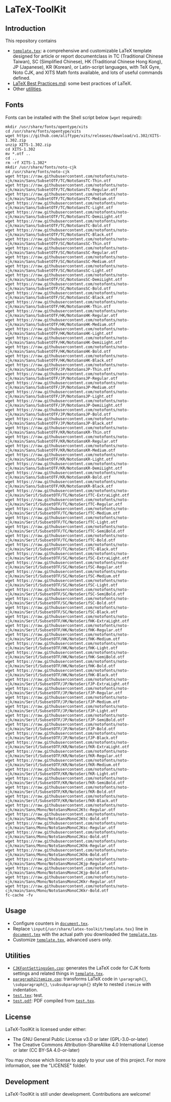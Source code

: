 # LaTeX-ToolKit

## Introduction

This repository contains
- [`template.tex`](template.tex): a comprehensive and customizable LaTeX template designed for article or report documentclass in TC (Traditional Chinese Taiwan), SC (Simplified Chinese), HK (Traditional Chinese Hong Kong), JP (Japanese), KR (Korean), or Latin-script languages, with TeX Gyre, Noto CJK, and XITS Math fonts available, and lots of useful commands defined.
- [LaTeX Best Practices.md](LaTeX%20Best%20Practices.md): some best practices of LaTeX.
- Other [utilities](#utilities).

## Fonts

Fonts can be installed with the Shell script below (`wget` required):

```
mkdir /usr/share/fonts/opentype/xits
cd /usr/share/fonts/opentype/xits
wget https://github.com/aliftype/xits/releases/download/v1.302/XITS-1.302.zip
unzip XITS-1.302.zip
cd XITS-1.302
mv *.otf ..
cd ..
rm -rf XITS-1.302*
mkdir /usr/share/fonts/noto-cjk
cd /usr/share/fonts/noto-cjk
wget https://raw.githubusercontent.com/notofonts/noto-cjk/main/Sans/SubsetOTF/TC/NotoSansTC-Thin.otf
wget https://raw.githubusercontent.com/notofonts/noto-cjk/main/Sans/SubsetOTF/TC/NotoSansTC-Regular.otf
wget https://raw.githubusercontent.com/notofonts/noto-cjk/main/Sans/SubsetOTF/TC/NotoSansTC-Medium.otf
wget https://raw.githubusercontent.com/notofonts/noto-cjk/main/Sans/SubsetOTF/TC/NotoSansTC-Light.otf
wget https://raw.githubusercontent.com/notofonts/noto-cjk/main/Sans/SubsetOTF/TC/NotoSansTC-DemiLight.otf
wget https://raw.githubusercontent.com/notofonts/noto-cjk/main/Sans/SubsetOTF/TC/NotoSansTC-Bold.otf
wget https://raw.githubusercontent.com/notofonts/noto-cjk/main/Sans/SubsetOTF/TC/NotoSansTC-Black.otf
wget https://raw.githubusercontent.com/notofonts/noto-cjk/main/Sans/SubsetOTF/SC/NotoSansSC-Thin.otf
wget https://raw.githubusercontent.com/notofonts/noto-cjk/main/Sans/SubsetOTF/SC/NotoSansSC-Regular.otf
wget https://raw.githubusercontent.com/notofonts/noto-cjk/main/Sans/SubsetOTF/SC/NotoSansSC-Medium.otf
wget https://raw.githubusercontent.com/notofonts/noto-cjk/main/Sans/SubsetOTF/SC/NotoSansSC-Light.otf
wget https://raw.githubusercontent.com/notofonts/noto-cjk/main/Sans/SubsetOTF/SC/NotoSansSC-DemiLight.otf
wget https://raw.githubusercontent.com/notofonts/noto-cjk/main/Sans/SubsetOTF/SC/NotoSansSC-Bold.otf
wget https://raw.githubusercontent.com/notofonts/noto-cjk/main/Sans/SubsetOTF/SC/NotoSansSC-Black.otf
wget https://raw.githubusercontent.com/notofonts/noto-cjk/main/Sans/SubsetOTF/HK/NotoSansHK-Thin.otf
wget https://raw.githubusercontent.com/notofonts/noto-cjk/main/Sans/SubsetOTF/HK/NotoSansHK-Regular.otf
wget https://raw.githubusercontent.com/notofonts/noto-cjk/main/Sans/SubsetOTF/HK/NotoSansHK-Medium.otf
wget https://raw.githubusercontent.com/notofonts/noto-cjk/main/Sans/SubsetOTF/HK/NotoSansHK-Light.otf
wget https://raw.githubusercontent.com/notofonts/noto-cjk/main/Sans/SubsetOTF/HK/NotoSansHK-DemiLight.otf
wget https://raw.githubusercontent.com/notofonts/noto-cjk/main/Sans/SubsetOTF/HK/NotoSansHK-Bold.otf
wget https://raw.githubusercontent.com/notofonts/noto-cjk/main/Sans/SubsetOTF/HK/NotoSansHK-Black.otf
wget https://raw.githubusercontent.com/notofonts/noto-cjk/main/Sans/SubsetOTF/JP/NotoSansJP-Thin.otf
wget https://raw.githubusercontent.com/notofonts/noto-cjk/main/Sans/SubsetOTF/JP/NotoSansJP-Regular.otf
wget https://raw.githubusercontent.com/notofonts/noto-cjk/main/Sans/SubsetOTF/JP/NotoSansJP-Medium.otf
wget https://raw.githubusercontent.com/notofonts/noto-cjk/main/Sans/SubsetOTF/JP/NotoSansJP-Light.otf
wget https://raw.githubusercontent.com/notofonts/noto-cjk/main/Sans/SubsetOTF/JP/NotoSansJP-DemiLight.otf
wget https://raw.githubusercontent.com/notofonts/noto-cjk/main/Sans/SubsetOTF/JP/NotoSansJP-Bold.otf
wget https://raw.githubusercontent.com/notofonts/noto-cjk/main/Sans/SubsetOTF/JP/NotoSansJP-Black.otf
wget https://raw.githubusercontent.com/notofonts/noto-cjk/main/Sans/SubsetOTF/KR/NotoSansKR-Thin.otf
wget https://raw.githubusercontent.com/notofonts/noto-cjk/main/Sans/SubsetOTF/KR/NotoSansKR-Regular.otf
wget https://raw.githubusercontent.com/notofonts/noto-cjk/main/Sans/SubsetOTF/KR/NotoSansKR-Medium.otf
wget https://raw.githubusercontent.com/notofonts/noto-cjk/main/Sans/SubsetOTF/KR/NotoSansKR-Light.otf
wget https://raw.githubusercontent.com/notofonts/noto-cjk/main/Sans/SubsetOTF/KR/NotoSansKR-DemiLight.otf
wget https://raw.githubusercontent.com/notofonts/noto-cjk/main/Sans/SubsetOTF/KR/NotoSansKR-Bold.otf
wget https://raw.githubusercontent.com/notofonts/noto-cjk/main/Sans/SubsetOTF/KR/NotoSansKR-Black.otf
wget https://raw.githubusercontent.com/notofonts/noto-cjk/main/Serif/SubsetOTF/TC/NotoSerifTC-ExtraLight.otf
wget https://raw.githubusercontent.com/notofonts/noto-cjk/main/Serif/SubsetOTF/TC/NotoSerifTC-Regular.otf
wget https://raw.githubusercontent.com/notofonts/noto-cjk/main/Serif/SubsetOTF/TC/NotoSerifTC-Medium.otf
wget https://raw.githubusercontent.com/notofonts/noto-cjk/main/Serif/SubsetOTF/TC/NotoSerifTC-Light.otf
wget https://raw.githubusercontent.com/notofonts/noto-cjk/main/Serif/SubsetOTF/TC/NotoSerifTC-SemiBold.otf
wget https://raw.githubusercontent.com/notofonts/noto-cjk/main/Serif/SubsetOTF/TC/NotoSerifTC-Bold.otf
wget https://raw.githubusercontent.com/notofonts/noto-cjk/main/Serif/SubsetOTF/TC/NotoSerifTC-Black.otf
wget https://raw.githubusercontent.com/notofonts/noto-cjk/main/Serif/SubsetOTF/SC/NotoSerifSC-ExtraLight.otf
wget https://raw.githubusercontent.com/notofonts/noto-cjk/main/Serif/SubsetOTF/SC/NotoSerifSC-Regular.otf
wget https://raw.githubusercontent.com/notofonts/noto-cjk/main/Serif/SubsetOTF/SC/NotoSerifSC-Medium.otf
wget https://raw.githubusercontent.com/notofonts/noto-cjk/main/Serif/SubsetOTF/SC/NotoSerifSC-Light.otf
wget https://raw.githubusercontent.com/notofonts/noto-cjk/main/Serif/SubsetOTF/SC/NotoSerifSC-SemiBold.otf
wget https://raw.githubusercontent.com/notofonts/noto-cjk/main/Serif/SubsetOTF/SC/NotoSerifSC-Bold.otf
wget https://raw.githubusercontent.com/notofonts/noto-cjk/main/Serif/SubsetOTF/SC/NotoSerifSC-Black.otf
wget https://raw.githubusercontent.com/notofonts/noto-cjk/main/Serif/SubsetOTF/HK/NotoSerifHK-ExtraLight.otf
wget https://raw.githubusercontent.com/notofonts/noto-cjk/main/Serif/SubsetOTF/HK/NotoSerifHK-Regular.otf
wget https://raw.githubusercontent.com/notofonts/noto-cjk/main/Serif/SubsetOTF/HK/NotoSerifHK-Medium.otf
wget https://raw.githubusercontent.com/notofonts/noto-cjk/main/Serif/SubsetOTF/HK/NotoSerifHK-Light.otf
wget https://raw.githubusercontent.com/notofonts/noto-cjk/main/Serif/SubsetOTF/HK/NotoSerifHK-SemiBold.otf
wget https://raw.githubusercontent.com/notofonts/noto-cjk/main/Serif/SubsetOTF/HK/NotoSerifHK-Bold.otf
wget https://raw.githubusercontent.com/notofonts/noto-cjk/main/Serif/SubsetOTF/HK/NotoSerifHK-Black.otf
wget https://raw.githubusercontent.com/notofonts/noto-cjk/main/Serif/SubsetOTF/JP/NotoSerifJP-ExtraLight.otf
wget https://raw.githubusercontent.com/notofonts/noto-cjk/main/Serif/SubsetOTF/JP/NotoSerifJP-Regular.otf
wget https://raw.githubusercontent.com/notofonts/noto-cjk/main/Serif/SubsetOTF/JP/NotoSerifJP-Medium.otf
wget https://raw.githubusercontent.com/notofonts/noto-cjk/main/Serif/SubsetOTF/JP/NotoSerifJP-Light.otf
wget https://raw.githubusercontent.com/notofonts/noto-cjk/main/Serif/SubsetOTF/JP/NotoSerifJP-SemiBold.otf
wget https://raw.githubusercontent.com/notofonts/noto-cjk/main/Serif/SubsetOTF/JP/NotoSerifJP-Bold.otf
wget https://raw.githubusercontent.com/notofonts/noto-cjk/main/Serif/SubsetOTF/JP/NotoSerifJP-Black.otf
wget https://raw.githubusercontent.com/notofonts/noto-cjk/main/Serif/SubsetOTF/KR/NotoSerifKR-ExtraLight.otf
wget https://raw.githubusercontent.com/notofonts/noto-cjk/main/Serif/SubsetOTF/KR/NotoSerifKR-Regular.otf
wget https://raw.githubusercontent.com/notofonts/noto-cjk/main/Serif/SubsetOTF/KR/NotoSerifKR-Medium.otf
wget https://raw.githubusercontent.com/notofonts/noto-cjk/main/Serif/SubsetOTF/KR/NotoSerifKR-Light.otf
wget https://raw.githubusercontent.com/notofonts/noto-cjk/main/Serif/SubsetOTF/KR/NotoSerifKR-SemiBold.otf
wget https://raw.githubusercontent.com/notofonts/noto-cjk/main/Serif/SubsetOTF/KR/NotoSerifKR-Bold.otf
wget https://raw.githubusercontent.com/notofonts/noto-cjk/main/Serif/SubsetOTF/KR/NotoSerifKR-Black.otf
wget https://raw.githubusercontent.com/notofonts/noto-cjk/main/Sans/Mono/NotoSansMonoCJKtc-Regular.otf
wget https://raw.githubusercontent.com/notofonts/noto-cjk/main/Sans/Mono/NotoSansMonoCJKtc-Bold.otf
wget https://raw.githubusercontent.com/notofonts/noto-cjk/main/Sans/Mono/NotoSansMonoCJKsc-Regular.otf
wget https://raw.githubusercontent.com/notofonts/noto-cjk/main/Sans/Mono/NotoSansMonoCJKsc-Bold.otf
wget https://raw.githubusercontent.com/notofonts/noto-cjk/main/Sans/Mono/NotoSansMonoCJKhk-Regular.otf
wget https://raw.githubusercontent.com/notofonts/noto-cjk/main/Sans/Mono/NotoSansMonoCJKhk-Bold.otf
wget https://raw.githubusercontent.com/notofonts/noto-cjk/main/Sans/Mono/NotoSansMonoCJKjp-Regular.otf
wget https://raw.githubusercontent.com/notofonts/noto-cjk/main/Sans/Mono/NotoSansMonoCJKjp-Bold.otf
wget https://raw.githubusercontent.com/notofonts/noto-cjk/main/Sans/Mono/NotoSansMonoCJKkr-Regular.otf
wget https://raw.githubusercontent.com/notofonts/noto-cjk/main/Sans/Mono/NotoSansMonoCJKkr-Bold.otf
fc-cache -fv
```

## Usage

- Configure counters in [`document.tex`](document.tex).
- Replace `\input{/usr/share/latex-toolkit/template.tex}` line in [`document.tex`](document.tex) with the actual path you downloaded the [`template.tex`](template.tex).
- Customize [`template.tex`](template.tex), advanced users only.

## Utilities

- [`CJKFontSettingsGen.cpp`](CJKFontSettingsGen.cpp): generates the LaTeX code for CJK fonts settings and related things in [`template.tex`](template.tex).
- [`paragraph2itemize.cpp`](paragraph2itemize.cpp): transforms LaTeX code in `\paragraph{}`, `\subparagraph{}`, `\subsubparagraph{}` style to nested `itemize` with indentation.
- [`test.tex`](test.tex): test.
- [`test.pdf`](test.pdf): PDF compiled from [`test.tex`](test.tex).

## License

LaTeX-ToolKit is licensed under either:

- The GNU General Public License v3.0 or later (GPL-3.0-or-later)
- The Creative Commons Attribution-ShareAlike 4.0 International License or later (CC BY-SA 4.0-or-later)

You may choose which license to apply to your use of this project. For more information, see the "LICENSE" folder.

## Development

LaTeX-ToolKit is still under development. Contributions are welcome!
